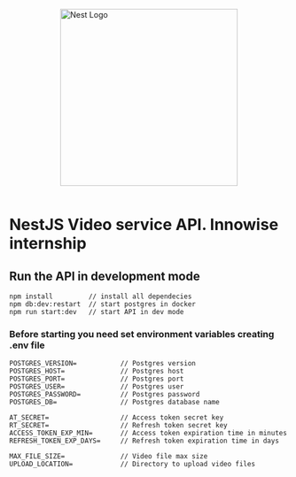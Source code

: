 <div style="display: flex; align-items: center; justify-content: center">
<p>
  <a href="http://nestjs.com/" target="blank"><img src="https://nestjs.com/img/logo_text.svg" width="320" alt="Nest Logo" /></a>
</p>
</div>

# NestJS Video service API. Innowise internship

## Run the API in development mode
```
npm install         // install all dependecies
npm db:dev:restart  // start postgres in docker
npm run start:dev   // start API in dev mode
```

### Before starting you need set environment variables creating .env file
```
POSTGRES_VERSION=           // Postgres version
POSTGRES_HOST=              // Postgres host
POSTGRES_PORT=              // Postgres port
POSTGRES_USER=              // Postgres user
POSTGRES_PASSWORD=          // Postgres password
POSTGRES_DB=                // Postgres database name

AT_SECRET=                  // Access token secret key
RT_SECRET=                  // Refresh token secret key
ACCESS_TOKEN_EXP_MIN=       // Access token expiration time in minutes
REFRESH_TOKEN_EXP_DAYS=     // Refresh token expiration time in days

MAX_FILE_SIZE=              // Video file max size
UPLOAD_LOCATION=            // Directory to upload video files
```

